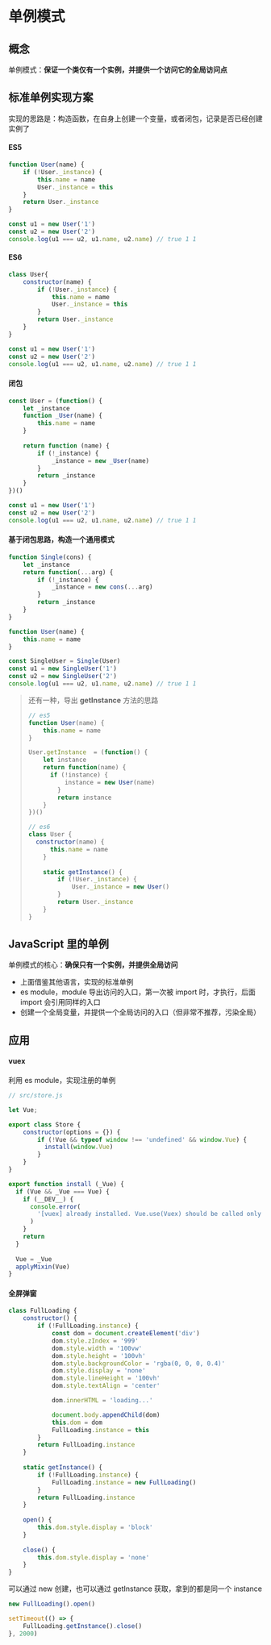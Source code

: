 # 单例模式

## 概念

单例模式：**保证一个类仅有一个实例，并提供一个访问它的全局访问点**

## 标准单例实现方案

实现的思路是：构造函数，在自身上创建一个变量，或者闭包，记录是否已经创建实例了

#### ES5

```javascript
function User(name) {
    if (!User._instance) {
		this.name = name
        User._instance = this
    }
    return User._instance
}

const u1 = new User('1')
const u2 = new User('2')
console.log(u1 === u2, u1.name, u2.name) // true 1 1
```

#### ES6

```javascript
class User{
    constructor(name) {
		if (!User._instance) {
			this.name = name
            User._instance = this
        }
        return User._instance
    }
}

const u1 = new User('1')
const u2 = new User('2')
console.log(u1 === u2, u1.name, u2.name) // true 1 1
```

#### 闭包

```javascript
const User = (function() {
    let _instance
    function _User(name) {
		this.name = name
    }
    
    return function (name) {
		if (!_instance) {
			_instance = new _User(name)
        }
        return _instance
    }
})()

const u1 = new User('1')
const u2 = new User('2')
console.log(u1 === u2, u1.name, u2.name) // true 1 1
```

#### 基于闭包思路，构造一个通用模式

```javascript
function Single(cons) {
	let _instance
    return function(...arg) {
		if (!_instance) {
            _instance = new cons(...arg)
        }
        return _instance
    }
}

function User(name) {
    this.name = name
}

const SingleUser = Single(User)
const u1 = new SingleUser('1')
const u2 = new SingleUser('2')
console.log(u1 === u2, u1.name, u2.name) // true 1 1
```

> 还有一种，导出 **getInstance** 方法的思路
>
> ```javascript
> // es5
> function User(name) {
>     this.name = name
> }
> 
> User.getInstance  = (function() {
>     let instance
>     return function(name) {
> 		if (!instance) {
> 			instance = new User(name)
>         }
>         return instance
>     }
> })()
> ```
>
> ```javascript
> // es6
> class User {
> 	constructor(name) {
> 		this.name = name
>     }
>     
>     static getInstance() {
>         if (!User._instance) {
>             User._instance = new User()
>         }
>         return User._instance
>     }
> }
> ```

## JavaScript 里的单例

单例模式的核心：**确保只有一个实例，并提供全局访问**

- 上面借鉴其他语言，实现的标准单例
- es module，module 导出访问的入口，第一次被 import 时，才执行，后面 import 会引用同样的入口
- 创建一个全局变量，并提供一个全局访问的入口（但非常不推荐，污染全局）

## 应用

#### vuex

利用 es module，实现注册的单例

```javascript
// src/store.js

let Vue;

export class Store {
    constructor(options = {}) {
        if (!Vue && typeof window !== 'undefined' && window.Vue) {
          install(window.Vue)
        }
    }
}

export function install (_Vue) {
  if (Vue && _Vue === Vue) {
    if (__DEV__) {
      console.error(
        '[vuex] already installed. Vue.use(Vuex) should be called only once.'
      )
    }
    return
  }
 
  Vue = _Vue
  applyMixin(Vue)
}
```

#### 全屏弹窗

```javascript
class FullLoading {
    constructor() {
        if (!FullLoading.instance) {
			const dom = document.createElement('div')
            dom.style.zIndex = '999'
            dom.style.width = '100vw'
            dom.style.height = '100vh'
            dom.style.backgroundColor = 'rgba(0, 0, 0, 0.4)'
            dom.style.display = 'none'
            dom.style.lineHeight = '100vh'
            dom.style.textAlign = 'center'

            dom.innerHTML = 'loading...'

            document.body.appendChild(dom)
            this.dom = dom
            FullLoading.instance = this
        }
        return FullLoading.instance
    }
    
    static getInstance() {
        if (!FullLoading.instance) {
            FullLoading.instance = new FullLoading()
        }
        return FullLoading.instance
    }
    
    open() {
        this.dom.style.display = 'block'
    }
    
    close() {
        this.dom.style.display = 'none'
    }
}
```

可以通过 new 创建，也可以通过 getInstance 获取，拿到的都是同一个 instance

```javascript
new FullLoading().open()

setTimeout(() => {
    FullLoading.getInstance().close()
}, 2000)
```

